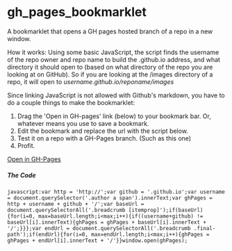 # gh_pages_bookmarklet
A bookmarklet that opens a GH pages hosted branch of a repo in a new window.

How it works: Using some basic JavaScript, the script finds the username of the repo owner and repo name to build the .github.io address, and what directory it should open to (based on what directory of the repo you are looking at on GitHub). So if you are looking at the /images directory of a repo, it will open to *username.github.io/reponame/images*

Since linking JavaScript is not allowed with Github's markdown, you have to do a couple things to make the bookmarklet:

  1. Drag the 'Open in GH-pages' link (below) to your bookmark bar. Or, whatever means you use to save a bookmark.
  2. Edit the bookmark and replace the url with the script below.
  3. Test it on a repo with a GH-Pages branch. (Such as this one)
  4. Profit.



<a href="https://github.com/bkerickson/gh_pages_bookmarklet">Open in GH-Pages</a>


##### The Code
```
javascript:var http = 'http://';var github = '.github.io';var username = document.querySelector('.author a span').innerText;var ghPages = http + username + github + '/';var baseUrl = document.querySelectorAll('.breadcrumb [itemprop]');if(baseUrl){for(i=0, max=baseUrl.length;i<max;i++){if((username+github) != baseUrl[i].innerText){ghPages = ghPages + baseUrl[i].innerText + '/';}}};var endUrl = document.querySelectorAll('.breadcrumb .final-path');if(endUrl){for(i=0, max=endUrl.length;i<max;i++){ghPages = ghPages + endUrl[i].innerText + '/'}}window.open(ghPages);
```
